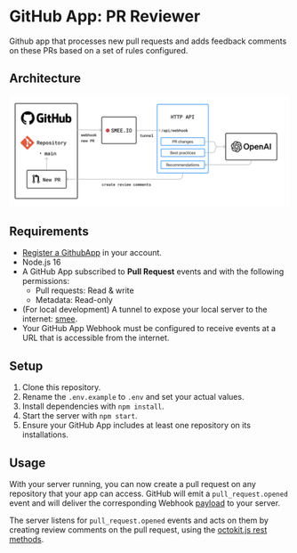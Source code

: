 # GitHub App: PR Reviewer

Github app that processes new pull requests and adds feedback comments on these PRs based on a set of rules configured.

## Architecture

![architecture](./architecture.png)

## Requirements

- [Register a GithubApp](https://docs.github.com/en/apps/creating-github-apps/registering-a-github-app/registering-a-github-app) in your account.
- Node.js 16
- A GitHub App subscribed to **Pull Request** events and with the following permissions:
  - Pull requests: Read & write
  - Metadata: Read-only
- (For local development) A tunnel to expose your local server to the internet: [smee](https://smee.io/).
- Your GitHub App Webhook must be configured to receive events at a URL that is accessible from the internet.

## Setup

1. Clone this repository.
2. Rename the `.env.example` to `.env` and set your actual values.
3. Install dependencies with `npm install`.
4. Start the server with `npm start`.
5. Ensure your GitHub App includes at least one repository on its installations.

## Usage

With your server running, you can now create a pull request on any repository that
your app can access. GitHub will emit a `pull_request.opened` event and will deliver
the corresponding Webhook [payload](https://docs.github.com/webhooks-and-events/webhooks/webhook-events-and-payloads#pull_request) to your server.

The server listens for `pull_request.opened` events and acts on
them by creating review comments on the pull request, using the [octokit.js rest methods](https://github.com/octokit/octokit.js#octokitrest-endpoint-methods).
